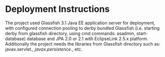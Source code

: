 Deployment Instructions
======================
The project used Glassfish 3.1 Java EE application server for deployment, with configured connection pooling to derby bundled Glassfish (i.e. starting derby from glassfish directory, using cmd commands: asadmin, start-database) database and JPA 2.0 or 2.1 with EclipseLink 2.5.x platform.
Additionally the project needs the libraries from Glassfish directory such as: javax.servlet.*, javax.persistence.*, etc.
